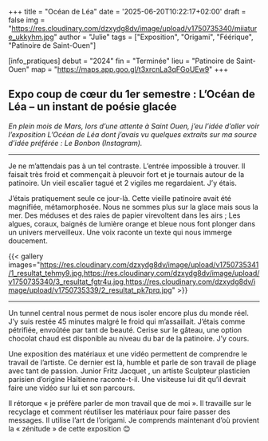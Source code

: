 +++
title = "Océan de Léa"
date = '2025-06-20T10:22:17+02:00'
draft = false
img = "https://res.cloudinary.com/dzxydg8dv/image/upload/v1750735340/miiature_ukkyhm.jpg"
author = "Julie"
tags = ["Exposition", "Origami", "Féérique", "Patinoire de Saint-Ouen"]

[info_pratiques]
debut = "2024"
fin = "Terminée"
lieu = "Patinoire de Saint-Ouen"
map = "https://maps.app.goo.gl/t3xrcnLa3qFGoUEw9"
+++

## Expo coup de cœur du 1er semestre : L’Océan de Léa – un instant de poésie glacée

*En plein mois de Mars, lors d’une attente à Saint Ouen, j’eu l’idée d’aller voir l’exposition L’Océan de Léa dont j’avais vu quelques extraits sur ma source d’idée préférée : Le Bonbon (Instagram).*

---

Je ne m’attendais pas à un tel contraste. 
L’entrée impossible à trouver. 
Il faisait très froid et commençait à pleuvoir fort et je tournais autour de la patinoire. Un vieil escalier tagué et 2 vigiles me regardaient. J’y étais. 

J’étais pratiquement seule ce jour-là. Cette vieille patinoire avait été magnifiée, métamorphosée. Nous ne sommes plus sur la glace mais sous la mer. Des méduses et des raies de papier virevoltent dans les airs ; Les algues, coraux, baignés de lumière orange et bleue nous font plonger dans un univers merveilleux. Une voix raconte un texte qui nous immerge doucement.

{{< gallery images="https://res.cloudinary.com/dzxydg8dv/image/upload/v1750735341/1_resultat_tehmy9.jpg,https://res.cloudinary.com/dzxydg8dv/image/upload/v1750735340/3_resultat_fgtr4u.jpg,https://res.cloudinary.com/dzxydg8dv/image/upload/v1750735339/2_resultat_pk7prq.jpg" >}}

---

 Un tunnel central nous permet de nous isoler encore plus du monde réel. J’y suis restée 45 minutes malgré le froid qui m’assaillait. J’étais comme pétrifiée, envoûtée par tant de beauté.
Cerise sur le gâteau, une option chocolat chaud est disponible au niveau du bar de la patinoire.
 J’y cours. 

Une exposition des matériaux et une vidéo permettent de comprendre le travail de l’artiste. Ce dernier est là, humble et parle de son travail de pliage avec tant de passion. Junior Fritz Jacquet , un artiste  Sculpteur plasticien parisien d’origine Haïtienne raconte-t-il. Une visiteuse lui dit qu’il devrait faire une vidéo sur lui et son parcours. 

Il rétorque « je préfère parler de mon travail que de moi ». Il travaille sur le recyclage et comment réutiliser les matériaux pour faire passer des messages. Il utilise l’art de l’origami. Je comprends maintenant d’où provient la « zénitude » de cette exposition 😊
